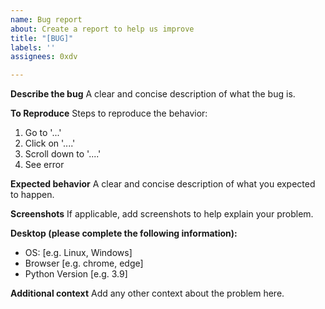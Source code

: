 ```yaml
---
name: Bug report
about: Create a report to help us improve
title: "[BUG]"
labels: ''
assignees: 0xdv

---
```


**Describe the bug**
A clear and concise description of what the bug is.

**To Reproduce**
Steps to reproduce the behavior:
1. Go to '...'
2. Click on '....'
3. Scroll down to '....'
4. See error

**Expected behavior**
A clear and concise description of what you expected to happen.

**Screenshots**
If applicable, add screenshots to help explain your problem.

**Desktop (please complete the following information):**
 - OS: [e.g. Linux, Windows]
 - Browser [e.g. chrome, edge]
 - Python Version [e.g. 3.9]

**Additional context**
Add any other context about the problem here.
